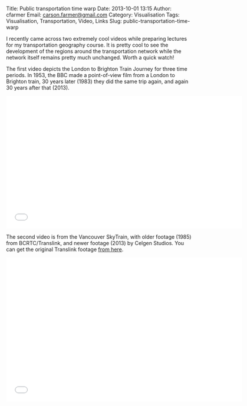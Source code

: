 Title: Public transportation time warp
Date: 2013-10-01 13:15
Author: cfarmer
Email: carson.farmer@gmail.com
Category: Visualisation
Tags: Visualisation, Transportation, Video, Links
Slug: public-transportation-time-warp

I recently came across two extremely cool videos while preparing lectures for my
transportation geography course. It is pretty cool to see the development of the 
regions around the transportation network while the network itself remains 
pretty much unchanged. Worth a quick watch!

The first video depicts the London to Brighton Train Journey for three time 
periods. In 1953, the BBC made a point-of-view film from a London to Brighton 
train, 30 years later (1983) they did the same trip again, and again 
30 years after that (2013).

<div class="youtube" align="center">
<iframe width="640" height="360" 
    src="//www.youtube.com/embed/tGTwSNPqAqs?feature=player_detailpage" 
    frameborder="0" allowfullscreen></iframe>
</div>

The second video is from the Vancouver SkyTrain, with older footage (1985) from 
BCRTC/Translink, and newer footage (2013) by Celgen Studios. You can get the 
original Translink footage [from here][].

<div class="youtube" align="center">
<iframe width="640" height="390" 
    src="//www.youtube.com/embed/erodkwTS7sQ" frameborder="0" 
    allowfullscreen></iframe>
</div>

[from here]: http://www.youtube.com/watch?feature=player_detailpage&v=SV7rwEB_SOA

<!--more-->

